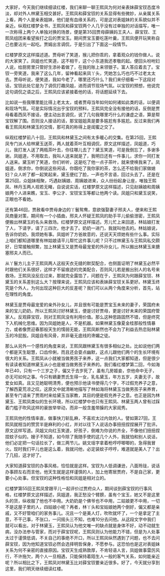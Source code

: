 
大家好，今天我们继续细读红楼，我们来聊一聊王熙凤为何对亲表妹薛宝钗态度冷淡，却对外人林黛玉相交甚好。王熙凤和薛宝钗的关系显得有些微妙，从亲属关系上看，两个人是亲表姐妹，他们是有血缘关系的，可是这对表姐妹的关系貌似并不亲近。纵观红楼梦全书，王熙凤和薛宝钗两个人几乎没有过单独的对话描写，唯一一次称得上两个人单独对换的场景，便是第35回贾母薛姨妈王夫人、薛宝钗、王熙凤组团来看望挨打之后的贾宝玉。期间贾宝玉要吃莲叶羹，王熙凤便开玩笑称自己也要沾光一起吃。贾姆出言调侃，于是引出了下面这一段情节。

红楼梦原文这样描述道。贾母听了笑道，猴儿把你乖的，拿着观众的钱你做人。说的大家笑了。凤姐也忙笑道，这不相干，这个小东道我还孝敬的起。便回头吩咐妇人说，给厨房里只管好生添补着做了，在我的账上来领银子。富人答应着去了。宝钗一旁笑道，我来了这么几年，留神看起来凤丫头，凭她怎么巧也巧不过老太太去。贾母听说，便笑道，我如今老了，哪里还巧什么？我们来仔细看一下这段对话，宝钗此处它是为了调侃打趣凤姐，进而调节现场气氛。以宝钗的预想，他说完这句调侃之语之后，王熙凤应该紧接着他的话，将话题延续下去。

比如说一些我哪里能比得上老太太，或者贾母当年如何如何诸如此类的话，以便调和现场气氛。可是实际情况出乎宝钗的预料，王熙凤完全没有接他的话，反倒是贾母看着西凤不接话，便主动出言调侃，说了几句我哪里巧什么的谦虚之语，算是帮宝钗解了围。否则没人接话的话，那宝姐姐真是要多尴尬有多尴尬。反过来我们再看王熙凤和林黛玉的交情，那可真的称得上是闺蜜之交了。

纵观红楼梦前八十回，王熙凤和林黛玉之间有太多暖心的交集。在第25回，王熙凤专门派人给林黛玉送茶，两人就着茶叶互相调侃，原文这样描述，凤姐道，巧儿，我打发人送了两瓶茶叶去，你往哪儿去了？黛玉笑道，可是我倒忘了，多谢多谢。凤姐道，不用取去，我叫人送来就是了，我明日还有一件事儿，求你一同打发人送来。黛玉听了笑道，你们听听，这是吃了他一点子茶叶，就来使唤我来了。凤姐道，倒求你，你倒说这些闲话，你既吃了我你家的茶，怎么还不给我们家做媳妇？众人听了都一起笑起来，黛玉便红了脸，一声也不言语，回过头去了。还是在第25回，众姐妹相聚，巧遇赵姨娘、周姨娘进来，众人纷纷起身让座，唯独王熙凤、林丹玉两人视若无睹，自说说实话，红楼梦原文这样描述，只见赵姨娘和周姨娘两个人进来瞧，宝玉、李公才、宝钗宝玉等都让他两个读。凤姐只和黛玉说笑，正眼也不看她。

还有第46回，贾赦看中贾母身边的丫鬟鸳鸯，意欲强娶妻子邢夫人，便来和王熙凤商量对策，期间有一个小插曲，邢夫人怀疑王熙凤的助手平儿偷偷泄密，王熙凤便搬出林黛玉的名头来救场。红楼梦原文这样描述。芳儿忙上来回道，林姑娘打发了人，下请字，请了三四次，他才去了。奶奶一进门，我就叫他去的。林姑娘说，告诉你奶奶，我烦她有事。凤姐听了方爸故意的，还说天天烦她有些什么事。实际上咱们都知道哪里有林姑娘请平儿帮忙这件事儿呢？只不过林黛玉与王熙凤私交颇好，日常接触频繁，加上林黛玉又是贾母最宠爱的外孙女儿，所以搬出林黛玉来搪塞邢夫人而已。

从丫鬟方儿主子王熙凤两人这般天衣无缝的默契配合，也侧面证明了林黛玉必然平时跟他们关系很好，这样才不留痕迹的完美配合，否则风儿若是搬出别人的名号来救场，王熙凤没反应过来，那就完全露馅了，问题在于，王熙凤为何跟薛宝钗、林黛玉的关系差别这么大？按理来说，王熙凤应该和表妹薛宝钗关系更好。林黛玉终究是个外人，为何出现这种巨大的反差呢？我们可以从两个角度来分析，首先，站在理性的角度。

林黛玉是贾母最宠爱的亲外孙女儿，并且很有可能是贾宝玉未来的妻子，荣国府未来的宝儿奶奶，所以王熙凤讨好林黛玉，便是讨好贾母，更是讨好未来的荣国府管家人。反观薛宝钗，则对王熙凤没有利用价值。那么这种思路固然不错，但是终究下入机械化思维。因为凤姐她是人，不是机器。如果林黛玉像夏金桂那般性情暴力，或者像贾迎春那般天生的懦弱无能，王熙凤断然也不会为了利益去热恋贴林黛玉的冷屁股。凤姐自有风骨，并非毫无底线的谗媚之徒。

那么从另外一个感性的角度来说，王熙凤跟林黛玉有很多相似之处。比如说他们两个都是天生聪慧，口齿伶俐，而且还会耍点幽默，这点儿跟他们两个的生长环境有很大的关系。王熙凤从小就被当做男孩子来养，这一点我们大家都知道，但是很少有读读者知道林黛玉从小也是被当做男孩子来养的。我们看红楼梦第二回，今如海年已40，只有一个三岁之子，偏又于去岁死了，虽有几房姬妾，奈他命中无子，亦无可如何之事。今只有嫡妻贾氏生得一女，乳名黛玉，年方五岁，夫妻无子，故爱女如真。且又见她聪明清秀，便也预示他读书使得几个字，不过假充养子之意，了解西夏荒凉之叹。这原文中就清晰地描写了林如海将林黛玉当做男孩子来养育，甚至专门请来了贾雨村来给黛玉当家教，其目的便是假充养子之意。也正是因为林黛玉、王熙凤类似的生长环境，所以红楼梦中也只有王熙凤、林黛玉两人曾有过踩着门槛子吹风这样的豪放举举动，而非一般含羞带臊的大家闺秀。

王熙凤他的性情率直，做事快刀斩乱麻，不喜欢太过内敛的人。譬如第27回，王熙凤就相当的赞赏半是麻利的小红，并对以往下人说话办事扭扭捏捏展开了批评。原文这样写道。凤姐又向红玉笑道，好孩子，倒难为你说的齐全，不像他们扭扭捏捏蚊子似的。嫂子不知道，如今除了我随手使的这几个人外，我就怕和别人说话，他们必定把一句话拉长了，做三两节儿。姚文瑶字拿着枪哼哼唧唧的，急得我冒火。现时我们平儿也是这么着，我就问他，必定装蚊子哼哼，难道就是美人了？出了几招，这才好了。

大家知道薛宝钗的办事风格，恰恰就是这样。宝钗为人低调谦逊，八面玲珑，说话办事顾左右而言他，他天生就是这样谨慎的人，加上他寄居贾府，不是自己家，更要小心处事。但宝钗的这种性格恰和凤姐是相对立的。

红楼梦第55回王熙凤曾跟平儿一起评价过贾府众人，期间谈到薛宝钗的行事风格，红楼梦原文这样描述，凤姐道，我正愁没个臂膀，虽有个宝玉，她又不是这里头的货，纵收服了他也不中用。大奶奶是个佛爷也不中用，二姑娘更不中用，一切不是这屋子里的人，四姑娘小呢？再者，林丫头和宝姑娘她两个倒好，偏又都是亲戚，又不好管咱们的家务事儿。况且一个是美人灯，吹吹就坏了，一个是拿定了主意，不干己事，不张口，一问摇头三不知，也难10分去问他。从这段文字中我们就可以看出，对于林黛玉，王熙凤认为他文唯一的缺点就是身体不好，动不动就生病，没办法参与管家，而对于薛宝钗呢，王熙凤则认为他能力不错，但是为人处事太过于谨慎低调，不关自己的事绝不开口，所以王熙凤纵然遇到了问题，也不去问薛宝钗，因为他知道宝钗必然会选择明哲保身，不愿参与。这恐怕也是这对表姐妹关系为何不亲密的直接原因。宝钗天生成熟敦厚，不肯轻语人言，凤姐做事雷厉风行，不许拖欠，两个人一旦相遇，只能保持着陌生人一般的客气关系，如何能亲近呢？所以相比之下，王熙凤对林黛玉比对薛宝钗要亲近很多。好了，今天就分享到这里，我们明天继续细读红楼。


